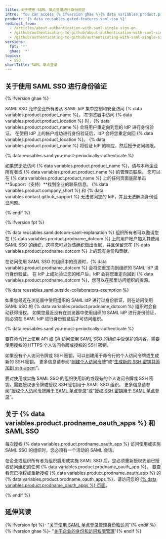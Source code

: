 ```yaml
---
title: 关于使用 SAML 单点登录进行身份验证
intro: 'You can access {% ifversion ghae %}{% data variables.product.product_location %}{% elsif fpt %}an organization that uses SAML single sign-on (SSO){% endif %} by authenticating {% ifversion ghae %}with SAML single sign-on (SSO) {% endif %}through an identity provider (IdP).{% ifversion fpt %} After you authenticate with the IdP successfully from {% data variables.product.product_name %}, you must authorize any personal access token, SSH key, or {% data variables.product.prodname_oauth_app %} you would like to access the organization''s resources.{% endif %}'
product: '{% data reusables.gated-features.saml-sso %}'
redirect_from:
  - /articles/about-authentication-with-saml-single-sign-on
  - /github/authenticating-to-github/about-authentication-with-saml-single-sign-on
  - /github/authenticating-to-github/authenticating-with-saml-single-sign-on/about-authentication-with-saml-single-sign-on
versions:
  fpt: '*'
  ghae: '*'
topics:
  - SSO
shortTitle: SAML 单点登录
---
```


## 关于使用 SAML SSO 进行身份验证

{% ifversion ghae %}

SAML SSO 允许企业所有者从 SAML IdP 集中控制和安全访问 {% data variables.product.product_name %}。 在浏览器中访问 {% data variables.product.product_location %} 时，{% data variables.product.product_name %} 会将用户重定向到您的 IdP 进行身份验证。 在使用 IdP 上的帐户成功进行身份验证后，IdP 会将您重定向回 {% data variables.product.product_location %}。 {% data variables.product.product_name %} 将验证 IdP 的响应，然后授予访问权限。

{% data reusables.saml.you-must-periodically-authenticate %}

如果您无法访问 {% data variables.product.product_name %}，请与本地企业所有者或 {% data variables.product.product_name %} 的管理员联系。 您可以在 {% data variables.product.product_name %} 上的任何页面底部单击 **Support（支持）**找到企业的联系信息。 {% data variables.product.company_short %} 和 {% data variables.contact.github_support %} 无法访问您的 IdP，并且无法解决身份验证问题。

{% endif %}

{% ifversion fpt %}

{% data reusables.saml.dotcom-saml-explanation %} 组织所有者可以邀请您在 {% data variables.product.prodname_dotcom %} 上的用户帐户加入其使用 SAML SSO 的组织，这样您可以对该组织做出贡献，并且保留您在 {% data variables.product.prodname_dotcom %} 上的现有身份和贡献。

在访问使用 SAML SSO 的组织中的资源时，{% data variables.product.prodname_dotcom %} 会将您重定向到组织的 SAML IdP 进行身份验证。 在 IdP 上成功验证您的帐户后，IdP 会将您重定向回到 {% data variables.product.prodname_dotcom %}，您可以在那里访问组织的资源。

{% data reusables.saml.outside-collaborators-exemption %}

如果您最近在浏览器中使用组织的 SAML IdP 进行过身份验证，则在访问使用 SAML SSO 的 {% data variables.product.prodname_dotcom %} 组织时会自动获得授权。 如果您最近没有在浏览器中使用组织的 SAML IdP 进行身份验证，则必须在 SAML IdP 进行身份验证后才可访问组织。

{% data reusables.saml.you-must-periodically-authenticate %}

要在命令行上使用 API 或 Git 访问使用 SAML SSO 的组织中受保护的内容，需要使用授权的 HTTPS 个人访问令牌或授权的 SSH 密钥。

如果没有个人访问令牌或 SSH 密钥，可以创建用于命令行的个人访问令牌或生成新的 SSH 密钥。 更多信息请参阅“[创建个人访问令牌](/github/authenticating-to-github/creating-a-personal-access-token)”或“[生成新的 SSH 密钥并添加到 ssh-agent](/articles/generating-a-new-ssh-key-and-adding-it-to-the-ssh-agent)”。

要对使用或实施 SAML SSO 的组织使用新的或现有的个人访问令牌或 SSH 密钥，需要授权该令牌或授权 SSH 密钥用于 SAML SSO 组织。 更多信息请参阅“[授权个人访问令牌用于 SAML 单点登录](/articles/authorizing-a-personal-access-token-for-use-with-saml-single-sign-on)”或“[授权 SSH 密钥用于 SAML 单点登录](/articles/authorizing-an-ssh-key-for-use-with-saml-single-sign-on)”。

## 关于 {% data variables.product.prodname_oauth_apps %} 和 SAML SSO

每次授权 {% data variables.product.prodname_oauth_app %} 访问使用或实施 SAML SSO 的组织时，您必须有一个活动的 SAML 会话。

在企业或组织所有者为组织启用或实施 SAML SSO 后，您必须重新授权先前已授权访问组织的任何 {% data variables.product.prodname_oauth_app %}。 要查看您已授权或重新授权 {% data variables.product.prodname_oauth_app %} 的 {% data variables.product.prodname_oauth_apps %}，请访问您的 [{% data variables.product.prodname_oauth_apps %} 页面](https://github.com/settings/applications)。

{% endif %}

## 延伸阅读

{% ifversion fpt %}- "[关于使用 SAML 单点登录管理身份和访问](/organizations/managing-saml-single-sign-on-for-your-organization/about-identity-and-access-management-with-saml-single-sign-on)"{% endif %}
{% ifversion ghae %}- "[关于企业的身份和访问权限管理](/admin/authentication/about-identity-and-access-management-for-your-enterprise)"{% endif %}
